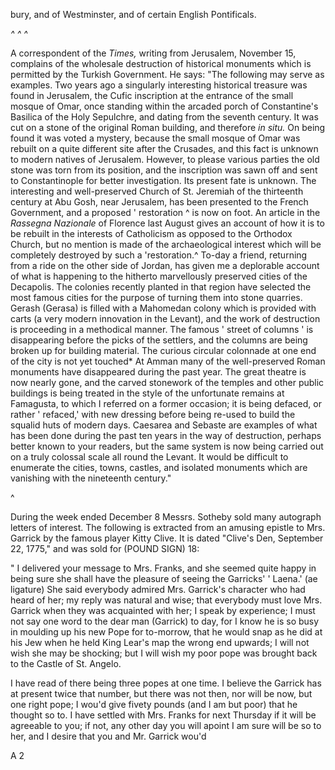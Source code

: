 bury, and of Westminster, and of certain
English Pontificals.

*^ ^ ^*

A correspondent of the *Times,* writing from
Jerusalem, November 15, complains of the
wholesale destruction of historical monuments
which is permitted by the Turkish Government.
He says: "The following may serve
as examples. Two years ago a singularly
interesting historical treasure was found in
Jerusalem, the Cufic inscription at the entrance
of the small mosque of Omar, once
standing within the arcaded porch of Constantine's
Basilica of the Holy Sepulchre, and
dating from the seventh century. It was cut
on a stone of the original Roman building,
and therefore *in situ.* On being found it was
voted a mystery, because the small mosque
of Omar was rebuilt on a quite different site
after the Crusades, and this fact is unknown
to modern natives of Jerusalem. However,
to please various parties the old stone was
torn from its position, and the inscription
was sawn off and sent to Constantinople for
better investigation. Its present fate is unknown.
The interesting and well-preserved
Church of St. Jeremiah of the thirteenth century
at Abu Gosh, near Jerusalem, has been
presented to the French Government, and a
proposed ' restoration ^ is now on foot. An
article in the *Rassegna Nazionale* of Florence
last August gives an account of how it is to
be rebuilt in the interests of Catholicism as
opposed to the Orthodox Church, but no
mention is made of the archaeological interest
which will be completely destroyed by such
a 'restoration.^ To-day a friend, returning
from a ride on the other side of Jordan, has
given me a deplorable account of what is
happening to the hitherto marvellously preserved
cities of the Decapolis. The colonies
recently planted in that region have selected
the most famous cities for the purpose of
turning them into stone quarries. Gerash
(Gerasa) is filled with a Mahomedan colony
which is provided with carts (a very modern
innovation in the Levant), and the work of
destruction is proceeding in a methodical
manner. The famous ' street of columns ' is
disappearing before the picks of the settlers,
and the columns are being broken up for
building material. The curious circular
colonnade at one end of the city is not yet
touched* At Amman many of the well-preserved
Roman monuments have disappeared
during the past year. The great theatre is
now nearly gone, and the carved stonework
of the temples and other public buildings is
being treated in the style of the unfortunate
remains at Famagusta, to which I referred
on a former occasion; it is being defaced, or
rather ' refaced,' with new dressing before
being re-used to build the squalid huts of
modern days. Caesarea and Sebaste are examples
of what has been done during the past
ten years in the way of destruction, perhaps
better known to your readers, but the same
system is now being carried out on a truly
colossal scale all round the Levant. It would
be difficult to enumerate the cities, towns,
castles, and isolated monuments which are
vanishing with the nineteenth century."

^

During the week ended December 8 Messrs.
Sotheby sold many autograph letters of interest.
The following is extracted from an
amusing epistle to Mrs. Garrick by the
famous player Kitty Clive. It is dated
"Clive's Den, September 22, 1775," and
was sold for (POUND SIGN) 18:

" I delivered your message to Mrs. Franks,
and she seemed quite happy in being sure
she shall have the pleasure of seeing the
Garricks' ' Laena.' (ae ligature) She said everybody
admired Mrs. Garrick's character who had
heard of her; my reply was natural and
wise; that everybody must love Mrs. Garrick
when they was acquainted with her; I speak
by experience; I must not say one word to
the dear man (Garrick) to day, for I know he
is so busy in moulding up his new Pope for
to-morrow, that he would snap as he did at
his Jew when he held King Lear's map the
wrong end upwards; I will not wish she may
be shocking; but I will wish my poor pope
was brought back to the Castle of St. Angelo.

I have read of there being three popes at
one time. I believe the Garrick has at
present twice that number, but there was not
then, nor will be now, but one right pope;
I wou'd give fivety pounds (and I am but
poor) that he thought so to. I have settled
with Mrs. Franks for next Thursday if it will
be agreeable to you; if not, any other day
you will apoint I am sure will be so to her,
and I desire that you and Mr. Garrick wou'd

A 2
